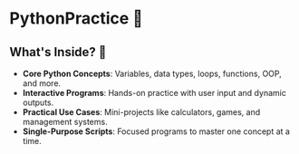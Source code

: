 # PythonPractice 🐍

## What's Inside? 🤔

- **Core Python Concepts**: Variables, data types, loops, functions, OOP, and more.
- **Interactive Programs**: Hands-on practice with user input and dynamic outputs.
- **Practical Use Cases**: Mini-projects like calculators, games, and management systems.
- **Single-Purpose Scripts**: Focused programs to master one concept at a time.

